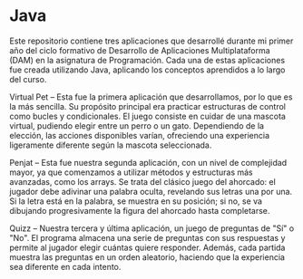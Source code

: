 # Java

Este repositorio contiene tres aplicaciones que desarrollé durante mi primer año del ciclo formativo de Desarrollo de Aplicaciones Multiplataforma (DAM) en la asignatura de Programación.
Cada una de estas aplicaciones fue creada utilizando Java, aplicando los conceptos aprendidos a lo largo del curso.

Virtual Pet – Esta fue la primera aplicación que desarrollamos, por lo que es la más sencilla. Su propósito principal era practicar estructuras de control como bucles y condicionales.
El juego consiste en cuidar de una mascota virtual, pudiendo elegir entre un perro o un gato. Dependiendo de la elección, las acciones disponibles varían, ofreciendo una experiencia ligeramente diferente según la mascota seleccionada.

Penjat – Esta fue nuestra segunda aplicación, con un nivel de complejidad mayor, ya que comenzamos a utilizar métodos y estructuras más avanzadas, como los arrays.
Se trata del clásico juego del ahorcado: el jugador debe adivinar una palabra oculta, revelando sus letras una por una. Si la letra está en la palabra, se muestra en su posición; si no, se va dibujando progresivamente la figura del ahorcado hasta completarse.

Quizz – Nuestra tercera y última aplicación, un juego de preguntas de "Sí" o "No".
El programa almacena una serie de preguntas con sus respuestas y permite al jugador elegir cuántas quiere responder. Además, cada partida muestra las preguntas en un orden aleatorio, haciendo que la experiencia sea diferente en cada intento.

